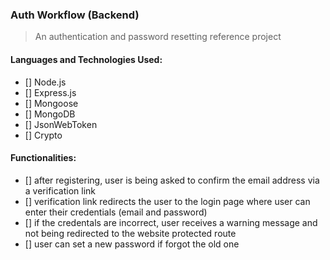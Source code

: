 ### Auth Workflow (Backend)

> An authentication and password resetting reference project

#### Languages and Technologies Used:

- [] Node.js
- [] Express.js
- [] Mongoose
- [] MongoDB
- [] JsonWebToken
- [] Crypto

#### Functionalities:

- [] after registering, user is being asked to confirm the email address via a verification link
- [] verification link redirects the user to the login page where user can enter their credentials (email and password)
- [] if the credentals are incorrect, user receives a warning message and not being redirected to the website protected route
- [] user can set a new password if forgot the old one